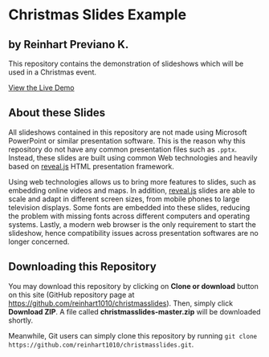 # Christmas Slides Example
## by Reinhart Previano K.

This repository contains the demonstration of slideshows which will be used in a Christmas event.

[View the Live Demo](https://reinhart1010.github.io/christmasslides/)

## About these Slides

All slideshows contained in this repository are not made using Microsoft PowerPoint or similar presentation software. This is the reason why this repository do not have any common presentation files such as `.pptx`. Instead, these slides are built using common Web technologies and heavily based on [reveal.js] HTML presentation framework.

Using web technologies allows us to bring more features to slides, such as embedding online videos and maps. In addition, [reveal.js] slides are able to scale and adapt in different screen sizes, from mobile phones to large television displays. Some fonts are embedded into these slides, reducing the problem with missing fonts across different computers and operating systems. Lastly, a modern web browser is the only requirement to start the slideshow, hence compatibility issues across presentation softwares are no longer concerned.

## Downloading this Repository

You may download this repository by clicking on **Clone or download** button on this site (GitHub repository page at https://github.com/reinhart1010/christmasslides). Then, simply click **Download ZIP**. A file called **christmasslides-master.zip** will be downloaded shortly.

Meanwhile, Git users can simply clone this repository by running `git clone https://github.com/reinhart1010/christmasslides.git`.

[reveal.js]: https://github.com/hakimel/reveal.js
